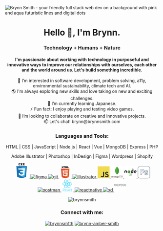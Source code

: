 <img align="center" src="https://brynnsmith.com/images/github-header-02.png" alt="Brynn Smith - your friendly full stack web dev on a background with pink and aqua futuristic lines and digital dots">
<h1 align="center">Hello 👋, I'm Brynn.</h1>
<h3 align="center">Technology + Humans + Nature</h3>
<h4 align ="center" margin-top="-10px">I'm passionate about working with technology in purposeful and innovative ways to improve our relationships with ourselves, each other and the world around us. Let's build something incredible.</h4>
<div align="center">
👀 I’m interested in software development, problem solving, a11y, environmental sustainability, climate tech and AI.<br>
🌎 I'm always exploring new skills and love taking on new and exciting challenges.<br>
🌱 I’m currently learning Japanese.<br>
⚡ Fun fact: I enjoy playing and testing video games.<br>
💞️ I’m looking to collaborate on creative and innovative projects.<br>
📫 Let's chat! brynn@brynnsmith.com
</div>
<h3 align="center">Languages and Tools:</h3>
<p align="center">HTML | CSS | JavaScript | Node.js | React | Vue |  MongoDB | Express | PHP </p>
<p align="center">Adobe Illustrator | Photoshop | InDesign | Figma | Wordpress | Shopify </p>
<p align="center"> <a href="https://www.w3schools.com/css/" target="_blank" rel="noreferrer"> <img src="https://raw.githubusercontent.com/devicons/devicon/master/icons/css3/css3-original-wordmark.svg" alt="css3" width="50" height="50"/> </a> <a href="https://www.figma.com/" target="_blank" rel="noreferrer"> <img src="https://www.vectorlogo.zone/logos/figma/figma-icon.svg" alt="figma" width="40" height="40"/> </a> <a href="https://git-scm.com/" target="_blank" rel="noreferrer"> <img src="https://www.vectorlogo.zone/logos/git-scm/git-scm-icon.svg" alt="git" width="40" height="40"/> </a> <a href="https://www.w3.org/html/" target="_blank" rel="noreferrer"> <img src="https://raw.githubusercontent.com/devicons/devicon/master/icons/html5/html5-original-wordmark.svg" alt="html5" width="40" height="40"/> </a> <a href="https://www.adobe.com/in/products/illustrator.html" target="_blank" rel="noreferrer"> <img src="https://www.vectorlogo.zone/logos/adobe_illustrator/adobe_illustrator-icon.svg" alt="illustrator" width="40" height="40"/> </a> <a href="https://developer.mozilla.org/en-US/docs/Web/JavaScript" target="_blank" rel="noreferrer"> <img src="https://raw.githubusercontent.com/devicons/devicon/master/icons/javascript/javascript-original.svg" alt="javascript" width="40" height="40"/> </a> <a href="https://www.mongodb.com/" target="_blank" rel="noreferrer"> <img src="https://raw.githubusercontent.com/devicons/devicon/master/icons/mongodb/mongodb-original-wordmark.svg" alt="mongodb" width="40" height="40"/> </a> <a href="https://nodejs.org" target="_blank" rel="noreferrer"> <img src="https://raw.githubusercontent.com/devicons/devicon/master/icons/nodejs/nodejs-original-wordmark.svg" alt="nodejs" width="40" height="40"/> </a> <a href="https://www.photoshop.com/en" target="_blank" rel="noreferrer"> <img src="https://raw.githubusercontent.com/devicons/devicon/master/icons/photoshop/photoshop-line.svg" alt="photoshop" width="40" height="40"/> </a> <a href="https://postman.com" target="_blank" rel="noreferrer"> <img src="https://www.vectorlogo.zone/logos/getpostman/getpostman-icon.svg" alt="postman" width="40" height="40"/> </a> <a href="https://reactjs.org/" target="_blank" rel="noreferrer"> <img src="https://raw.githubusercontent.com/devicons/devicon/master/icons/react/react-original-wordmark.svg" alt="react" width="40" height="40"/> </a> <a href="https://reactnative.dev/" target="_blank" rel="noreferrer"> <img src="https://reactnative.dev/img/header_logo.svg" alt="reactnative" width="40" height="40"/> </a> <a href="https://www.adobe.com/products/xd.html" target="_blank" rel="noreferrer"> <img src="https://cdn.worldvectorlogo.com/logos/adobe-xd.svg" alt="xd" width="40" height="40"/> </a>  <a href="https://expressjs.com" target="_blank" rel="noreferrer"> <img src="https://raw.githubusercontent.com/devicons/devicon/master/icons/express/express-original-wordmark.svg" alt="express" width="40" height="40"/> </a> 

<p align="center">
<img align="center" src="http://github-readme-streak-stats.herokuapp.com?user=brynnsmith&theme=black-ice&hide_border=true&date_format=M%20j%5B%2C%20Y%5D&background=0D1117&ring=08FDD8" alt="brynnsmith" />
</p>
<h3 align="center">Connect with me:</h3>
<p align="center">
<a href="https://twitter.com/brynnsm1th" target="blank"><img align="center" src="https://raw.githubusercontent.com/rahuldkjain/github-profile-readme-generator/master/src/images/icons/Social/twitter.svg" alt="brynnsm1th" height="30" width="40" /></a>
<a href="https://linkedin.com/in/brynnasmith" target="blank"><img align="center" src="https://raw.githubusercontent.com/rahuldkjain/github-profile-readme-generator/master/src/images/icons/Social/linked-in-alt.svg" alt="brynn-amber-smith" height="30" width="40" /></a>
</p>
<!---
brynnsmith/brynnsmith is a ✨ special ✨ repository because its `README.md` (this file) appears on your GitHub profile.
You can click the Preview link to take a look at your changes.
--->
